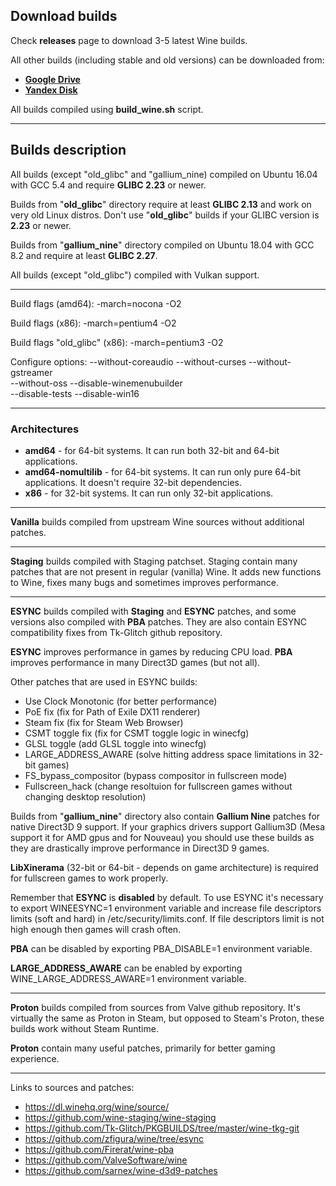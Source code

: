 ## Download builds

Check **releases** page to download 3-5 latest Wine builds.

All other builds (including stable and old versions) can be downloaded from: 
* **[Google Drive](https://drive.google.com/drive/folders/1HkgqEEdAkCSYUCRFN64GGFTLF7H_Q5Xr)** 
* **[Yandex Disk](https://yadi.sk/d/IrofgqFSqHsPu/wine_builds)**

All builds compiled using **build_wine.sh** script.

---

## Builds description

All builds (except "old_glibc" and "gallium_nine) compiled on Ubuntu
16.04 with GCC 5.4 and require **GLIBC 2.23** or newer.

Builds from "**old_glibc**" directory require at least **GLIBC 2.13** and work
on very old Linux distros. Don't use "**old_glibc**" builds if your GLIBC
version is **2.23** or newer.

Builds from "**gallium_nine**" directory compiled on Ubuntu 18.04 with GCC
8.2 and require at least **GLIBC 2.27**.

All builds (except "old_glibc") compiled with Vulkan support.

---

Build flags (amd64): -march=nocona -O2

Build flags (x86): -march=pentium4 -O2

Build flags "old_glibc" (x86): -march=pentium3 -O2

Configure options: --without-coreaudio --without-curses --without-gstreamer \
					--without-oss --disable-winemenubuilder \
					--disable-tests --disable-win16

---

### Architectures

* **amd64** - for 64-bit systems. It can run both 32-bit and 64-bit applications.
* **amd64-nomultilib** - for 64-bit systems. It can run only pure 64-bit
applications. It doesn't require 32-bit dependencies.
* **x86** - for 32-bit systems. It can run only 32-bit applications.

---

**Vanilla** builds compiled from upstream Wine sources without additional
patches.

---

**Staging** builds compiled with Staging patchset. Staging contain many
patches that are not present in regular (vanilla) Wine. It adds new
functions to Wine, fixes many bugs and sometimes improves performance.

---

**ESYNC** builds compiled with **Staging** and **ESYNC** patches, and some versions
also compiled with **PBA** patches. They are also contain ESYNC compatibility
fixes from Tk-Glitch github repository.

**ESYNC** improves performance in games by reducing CPU load. **PBA** improves
performance in many Direct3D games (but not all).

Other patches that are used in ESYNC builds:

* Use Clock Monotonic		(for better performance)
* PoE fix			(fix for Path of Exile DX11 renderer)
* Steam fix			(fix for Steam Web Browser)
* CSMT toggle fix		(fix for CSMT toggle logic in winecfg)
* GLSL toggle			(add GLSL toggle into winecfg)
* LARGE_ADDRESS_AWARE		(solve hitting address space limitations in 32-bit games)
* FS_bypass_compositor		(bypass compositor in fullscreen mode)
* Fullscreen_hack		(change resoltuion for fullscreen games without changing desktop resolution)

Builds from "**gallium_nine**" directory also contain **Gallium Nine** patches
for native Direct3D 9 support. If your graphics drivers support Gallium3D
(Mesa support it for AMD gpus and for Nouveau) you should use these builds
as they are drastically improve performance in Direct3D 9 games.

**LibXinerama** (32-bit or 64-bit - depends on game architecture) is required
for fullscreen games to work properly.

Remember that **ESYNC** is **disabled** by default. To use ESYNC it's necessary to export
WINEESYNC=1 environment variable and increase file descriptors limits (soft and hard)
in /etc/security/limits.conf. If file descriptors limit is not high enough 
then games will crash often.

**PBA** can be disabled by exporting PBA_DISABLE=1 environment variable.

**LARGE_ADDRESS_AWARE** can be enabled by exporting WINE_LARGE_ADDRESS_AWARE=1
environment variable.

---

**Proton** builds compiled from sources from Valve github repository. It's
virtually the same as Proton in Steam, but opposed to Steam's Proton,
these builds work without Steam Runtime.

**Proton** contain many useful patches, primarily for better gaming experience.

---

Links to sources and patches:

* https://dl.winehq.org/wine/source/
* https://github.com/wine-staging/wine-staging
* https://github.com/Tk-Glitch/PKGBUILDS/tree/master/wine-tkg-git
* https://github.com/zfigura/wine/tree/esync
* https://github.com/Firerat/wine-pba
* https://github.com/ValveSoftware/wine
* https://github.com/sarnex/wine-d3d9-patches
